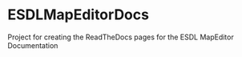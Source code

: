 # ESDLMapEditorDocs

Project for creating the ReadTheDocs pages for the ESDL MapEditor Documentation